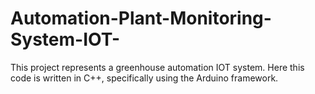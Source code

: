 # Automation-Plant-Monitoring-System-IOT-
This project represents a greenhouse automation IOT system. Here this code is written in C++, specifically using the Arduino framework.
